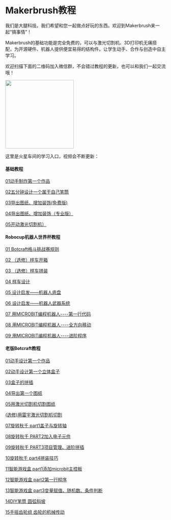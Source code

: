 # Makerbrush教程

我们是大腿科技。我们希望和您一起做点好玩的东西。欢迎到Makerbrush来一起“搞事情”！

Makerbrush的基础功能是完全免费的，可以与激光切割机、3D打印机无痛搭配，为开源硬件、机器人提供便宜易得的结构件。让学生动手、合作与创造中自主学习。

欢迎扫描下面的二维码加入微信群，不会错过教程的更新，也可以和我们一起交流哦！

<img src="../img/WechatIMG1189.jpeg" style="width: 215px; margin: unset;"/>

这里是火星车间的学习入口，视频会不断更新：

#### 基础教程
[01动手制作第一个作品](tutorials/tutorial01)

[02五分钟设计一个属于自己笔筒](tutorials/tutorial02)

[03导出图纸、增加装饰(免费版)](tutorials/tutorial03)

[04导出图纸、增加装饰（专业版）](tutorials/tutorial04)

[05开动激光切割机）](tutorials/tutorial05)

#### Robocup机器人世界杯教程

[01 Botcraft格斗挑战赛规则](rcj/rcj1)

[02 （选修）样车开箱](rcj/rcj2)

[03 （选修）样车拼装](rcj/rcj3)

[04 样车设计](rcj/rcj4)

[05 设计启发——机器人底盘](rcj/rcj5)

[06 设计启发——机器人武器系统](rcj/rcj6)

[07 用MICROBIT编程机器人----第一行代码](rcj/rcj7)

[08 用MICROBIT编程机器人----全方向移动](rcj/rcj8)

[09 用MICROBIT编程机器人----进阶程序](rcj/rcj9)

#### 老版Botcraft教程

[01动手设计第一个作品](botcraft/tutorial1)

[02动手设计第一个立体盒子](botcraft/tutorial2/)

[03盒子的拼插](botcraft/tutorial3/)

[04导出第一个图纸](botcraft/tutorial4/)

[05用激光切割机切割图纸](botcraft/tutorial5/)

[(选修)用雷宇激光切割机切割](botcraft/tutorial6/)

[07旋转秋千 part1盖子与旋转轴](botcraft/tutorial7/)

[08旋转秋千 PART2加入电子元件](botcraft/tutorial8/)

[09旋转秋千 PART3项目管理、进阶拼插](botcraft/tutorial9/)

[10旋转秋千 part4拼装技巧](botcraft/tutorial10/)

[11智能游戏盒 part1添加microbit主控板](botcraft/tutorial11/)

[12智能游戏盒 part2第一行程序](botcraft/tutorial12/)

[13智能游戏盒 part3变量赋值、随机数、条件判断](botcraft/tutorial13/)

[14DIY笔筒 圆弧斜坡](botcraft/tutorial14/)

[15手摇齿轮组 齿轮的机械传动](botcraft/tutorial15/)
